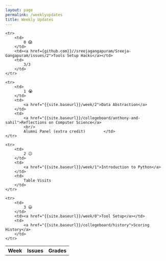 ```yaml
---
layout: page
permalink: /weeklyupdates
title: Weekly Updates
---
```


<table>
    <tr>
     <th>Week</th>
     <th>Issues</th>
     <th>Grades</th>
    </tr> 
    
    <tr>
        <td>
            0 😱
        </td>
        <td><a href={github.com}}//sreejagangapuram/Sreeja-Gangapuram/issues/2">Tools Setup Hacks</a></td>
        <td>
            3/3
        </td>
    </tr>

    <tr>
        <td>
            1 😭
        </td>
        <td>
            <a href="{{site.baseurl}}/week/2">Data Abstraction</a>
        </td>
        <td>
            <a href="{{site.baseurl}}/collegeboard/anthony-and-sahil">Reflections on Computer Science</a>
            <br/>
            Alumni Panel (extra credit)        </td>
    </tr>

    <tr>
        <td>
            2 😐
        </td>
        <td>
            <a href="{{site.baseurl}}/week/1">Introduction to Python</a>
        </td>
        <td>
            Table Visits
        </td>
    </tr>
    
    <tr>
        <td>
            3 😃
        </td>
        <td><a href="{{site.baseurl}}/week/0">Tool Setup</a></td>
        <td>
            <a href="{{site.baseurl}}/collegeboard/history">Scoring History</a>
        </td>
    </tr>

</table>